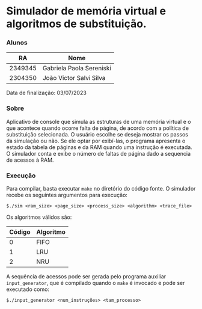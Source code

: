 # Simulador de memória virtual e algoritmos de substituição.

### Alunos

| RA      | Nome                     |
| ------- | ------------------------ |
| 2349345 | Gabriela Paola Sereniski |
| 2304350 | João Victor Salvi Silva |

Data de finalização: 03/07/2023

### Sobre

Aplicativo de console que simula as estruturas de uma memória virtual e o que acontece quando ocorre falta de página, de acordo com a política de substituição selecionada. O usuário escolhe se deseja mostrar os passos da simulação ou não. Se ele optar por exibí-las, o programa apresenta o estado da tabela de páginas e da RAM quando uma instrução é executada. O simulador conta e exibe o número de faltas de página dado a sequencia de acessos à RAM.

### Execução

Para compilar, basta executar `make` no diretório do código fonte.
O simulador recebe os seguintes argumentos para execução:

```console
$./sim <ram_size> <page_size> <process_size> <algorithm> <trace_file>
```

Os algoritmos válidos são:

| Código | Algoritmo |
| ------- | --------- |
| 0       | FIFO      |
| 1       | LRU       |
| 2       | NRU       |

A sequência de acessos pode ser gerada pelo programa auxiliar `input_generator`, que é compilado quando o `make` é invocado e pode ser executado como:

```console
$./input_generator <num_instruções> <tam_processo>
```
